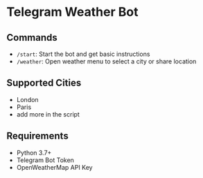 # Telegram Weather Bot

## Commands

- `/start`: Start the bot and get basic instructions
- `/weather`: Open weather menu to select a city or share location

## Supported Cities
- London
- Paris
- add more in the script

## Requirements
- Python 3.7+
- Telegram Bot Token
- OpenWeatherMap API Key
